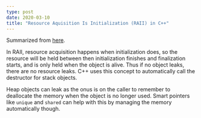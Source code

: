 ```yaml
---
type: post
date: 2020-03-10
title: "Resource Aquisition Is Initialization (RAII) in C++"
---
```


Summarized from [here](https://stackoverflow.com/questions/35859942/the-difference-between-raii-and-smart-pointers-in-c).

In RAII, resource acquisition happens when initialization does, so the resource will be held between then initialization finishes and finalization starts, and is only held when the object is alive. Thus if no object leaks, there are no resource leaks. C++ uses this concept to automatically call the destructor for stack objects.

Heap objects can leak as the onus is on the caller to remember to deallocate the memory when the object is no longer used. Smart pointers like `unique` and `shared` can help with this by managing the memory automatically though.

